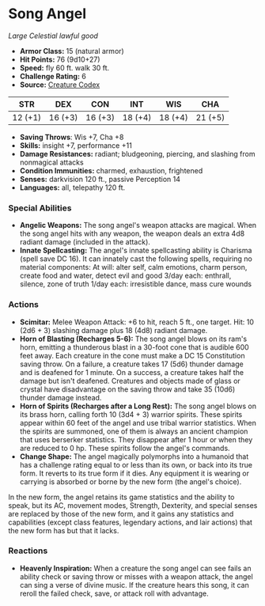 # Song Angel

*Large* *Celestial* *lawful good*

- **Armor Class:** 15 (natural armor)
- **Hit Points:** 76 (9d10+27)
- **Speed:** fly 60 ft. walk 30 ft.
- **Challenge Rating:** 6
- **Source:** [Creature Codex](https://koboldpress.com/kpstore/product/creature-codex-for-5th-edition-dnd/)

| STR | DEX | CON | INT | WIS | CHA |
| --- | --- | --- | --- | --- | --- |
| 12 (+1) | 16 (+3) | 16 (+3) | 18 (+4) | 18 (+4) | 21 (+5) |

- **Saving Throws**: Wis +7, Cha +8
- **Skills:** insight +7, performance +11
- **Damage Resistances:** radiant; bludgeoning, piercing, and slashing from nonmagical attacks
- **Condition Immunities:** charmed, exhaustion, frightened
- **Senses:** darkvision 120 ft., passive Perception 14
- **Languages:** all, telepathy 120 ft.
### Special Abilities
- **Angelic Weapons:** The song angel's weapon attacks are magical. When the song angel hits with any weapon, the weapon deals an extra 4d8 radiant damage (included in the attack).
- **Innate Spellcasting:** The angel's innate spellcasting ability is Charisma (spell save DC 16). It can innately cast the following spells, requiring no material components: At will: alter self, calm emotions, charm person, create food and water, detect evil and good 3/day each: enthrall, silence, zone of truth 1/day each: irresistible dance, mass cure wounds
### Actions
- **Scimitar:** Melee Weapon Attack: +6 to hit, reach 5 ft., one target. Hit: 10 (2d6 + 3) slashing damage plus 18 (4d8) radiant damage.
- **Horn of Blasting (Recharges 5-6):** The song angel blows on its ram's horn, emitting a thunderous blast in a 30-foot cone that is audible 600 feet away. Each creature in the cone must make a DC 15 Constitution saving throw. On a failure, a creature takes 17 (5d6) thunder damage and is deafened for 1 minute. On a success, a creature takes half the damage but isn't deafened. Creatures and objects made of glass or crystal have disadvantage on the saving throw and take 35 (10d6) thunder damage instead.
- **Horn of Spirits (Recharges after a Long Rest):** The song angel blows on its brass horn, calling forth 10 (3d4 + 3) warrior spirits. These spirits appear within 60 feet of the angel and use tribal warrior statistics. When the spirits are summoned, one of them is always an ancient champion that uses berserker statistics. They disappear after 1 hour or when they are reduced to 0 hp. These spirits follow the angel's commands.
- **Change Shape:** The angel magically polymorphs into a humanoid that has a challenge rating equal to or less than its own, or back into its true form. It reverts to its true form if it dies. Any equipment it is wearing or carrying is absorbed or borne by the new form (the angel's choice).

In the new form, the angel retains its game statistics and the ability to speak, but its AC, movement modes, Strength, Dexterity, and special senses are replaced by those of the new form, and it gains any statistics and capabilities (except class features, legendary actions, and lair actions) that the new form has but that it lacks.
### Reactions
- **Heavenly Inspiration:** When a creature the song angel can see fails an ability check or saving throw or misses with a weapon attack, the angel can sing a verse of divine music. If the creature hears this song, it can reroll the failed check, save, or attack roll with advantage.
